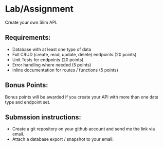 # Lab/Assignment
Create your own Slim API.

## Requirements:
* Database with at least one type of data
* Full CRUD (create, read, update, delete) endpoints (20 points)
* Unit Tests for endpoints (20 points)
* Error handling where needed (5 points)
* Inline documentation for routes / functions (5 points)

## Bonus Points:
Bonus points will be awarded if you create your API with more than one data type and endpoint set.

## Submssion instructions:
* Create a git repository on your github account and send me the link via email.
* Attach a database export / snapshot to your email.

